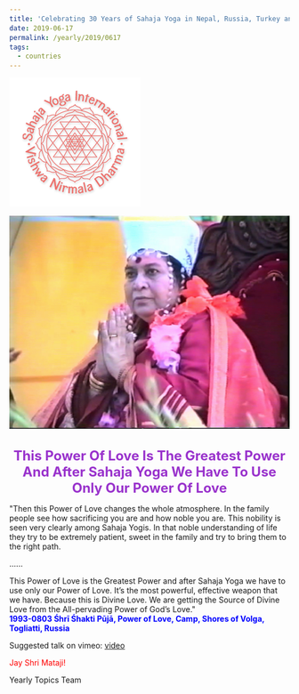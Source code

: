 ```yaml
---
title: 'Celebrating 30 Years of Sahaja Yoga in Nepal, Russia, Turkey and Ukraine, Post 14'
date: 2019-06-17
permalink: /yearly/2019/0617
tags:
  - countries
---
```


![PICTURE 9](/images/image9.png)

<div style="text-align: center"><img src="/images/image11.png" /></div>

<br>
<p style="color:DarkOrchid; text-align:center">
<font size="+2"><b>This Power Of Love Is The Greatest Power And After Sahaja Yoga We Have To Use Only Our Power Of Love</b><br></font>
</p>

<p>
"Then this Power of Love changes the whole atmosphere. In the family people see how sacrificing you are and how noble you are. This nobility is seen very clearly among Sahaja Yogis. In that noble understanding of life they try to be extremely patient, sweet in the family and try to bring them to the right path.<br>

......<br>

This Power of Love is the Greatest Power and after Sahaja Yoga we have to use only our Power of Love. It’s the most powerful, effective weapon that we have. Because this is Divine Love. We are getting the Source of Divine Love from the All-pervading Power of God’s Love."<br>
<font color="blue"><b>1993-0803 Śhrī Śhakti Pūjā, Power of Love, Camp, Shores of Volga, Togliatti, Russia</b></font><br>
</p>

Suggested talk on vimeo: <a href="https://vimeo.com/88506726"> video</a>

<p style="color:red;">Jay Shri Mataji!<br></p>

Yearly Topics Team